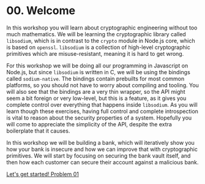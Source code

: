 # 00. Welcome

In this workshop you will learn about cryptographic engineering without too much
mathematics. We will be learning the cryptographic library called `libsodium`,
which is in contrast to the `crypto` module in Node.js core, which is based on
`openssl`. `libsodium` is a collection of high-level cryptographic primitives
which are misuse-resistant, meaning it is hard to get wrong.

For this workshop we will be doing all our programming in Javascript on Node.js,
but since `libsodium` is written in C, we will be using the bindings called
`sodium-native`. The bindings contain prebuilts for most common platforms, so
you should not have to worry about compiling and tooling. You will also see that
the bindings are a very thin wrapper, so the API might seem a bit foreign or
very low-level, but this is a feature, as it gives you complete control over
everything that happens inside `libsodium`. As you will learn though these
exercises, having full control and complete introspection is vital to reason
about the security properties of a system. Hopefully you will come to appreciate
the simplicity of the API, despite the extra boilerplate that it causes.

In this workshop we will be building a bank, which will iteratively show you
how your bank is insecure and how we can improve that with cryptographic
primitives. We will start by focusing on securing the bank vault itself, and
then how each customer can secure their account against a malicious bank.

[Let's get started! Problem 01](01.md)

